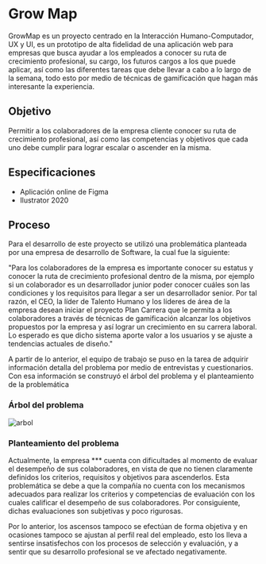 # Grow Map

GrowMap es un proyecto centrado en la Interacción Humano-Computador, UX y UI, es un prototipo de alta fidelidad de una aplicación web para empresas que busca ayudar a los empleados a conocer su ruta de crecimiento profesional, su cargo, los futuros cargos a los que puede aplicar, así como las diferentes tareas que debe llevar a cabo a lo largo de la semana, todo esto por medio de técnicas de gamificación que hagan más interesante la experiencia.

## Objetivo

Permitir a los colaboradores de la empresa cliente conocer su ruta de crecimiento profesional, así como las competencias y objetivos que cada uno debe cumplir para lograr escalar o ascender en la misma.

## Especificaciones

- Aplicación online de Figma
- Ilustrator 2020

## Proceso

Para el desarrollo de este proyecto se utilizó una problemática planteada por una empresa de desarrollo de Software, la cual fue la siguiente:

"Para los colaboradores de la empresa es importante conocer su estatus y conocer la ruta de crecimiento profesional dentro de la misma, por ejemplo si un colaborador es un desarrollador junior poder conocer cuáles son las condiciones y los requisitos para llegar a ser un desarrollador senior. Por tal razón, el CEO, la líder de Talento Humano y los líderes de área de la empresa desean iniciar el proyecto Plan Carrera que le permita a los colaboradores a través de técnicas de gamificación alcanzar los objetivos propuestos por la empresa y así lograr un crecimiento en su carrera laboral. Lo esperado es que dicho sistema aporte valor a los usuarios y se ajuste a tendencias actuales de diseño."

A partir de lo anterior, el equipo de trabajo se puso en la tarea de adquirir información detalla del problema por medio de entrevistas y cuestionarios. Con esa información se construyó el árbol del problema y el planteamiento de la problemática

### Árbol del problema
![arbol](https://user-images.githubusercontent.com/42383401/111051011-0f915480-841e-11eb-9e7b-7edcd6b60922.png)

### Planteamiento del problema
Actualmente, la empresa *** cuenta con dificultades al momento de evaluar el desempeño de sus colaboradores, en vista de que no tienen claramente definidos los criterios, requisitos y objetivos para ascenderlos. Esta problemática se debe a que la compañía no cuenta con los mecanismos adecuados para realizar los criterios y competencias de evaluación con los cuales calificar el desempeño de sus colaboradores. Por consiguiente, dichas evaluaciones son subjetivas y poco rigurosas. 

Por lo anterior, los ascensos tampoco se efectúan de forma objetiva y en ocasiones tampoco se ajustan al perfil real del empleado, esto los lleva a sentirse insatisfechos con los procesos de selección y evaluación, y a sentir que su desarrollo profesional se ve afectado negativamente.
